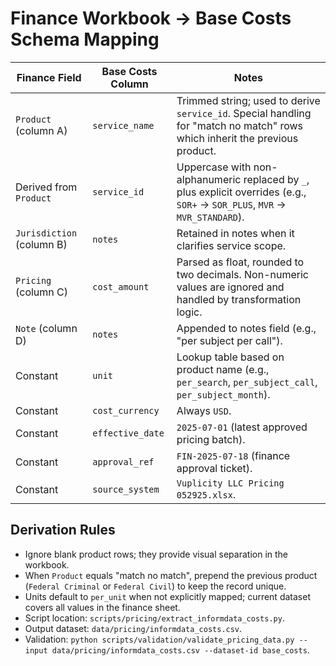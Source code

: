 # Finance Workbook → Base Costs Schema Mapping

| Finance Field | Base Costs Column | Notes |
| --- | --- | --- |
| `Product` (column A) | `service_name` | Trimmed string; used to derive `service_id`. Special handling for "match no match" rows which inherit the previous product. |
| Derived from `Product` | `service_id` | Uppercase with non-alphanumeric replaced by `_`, plus explicit overrides (e.g., `SOR+` → `SOR_PLUS`, `MVR` → `MVR_STANDARD`). |
| `Jurisdiction` (column B) | `notes` | Retained in notes when it clarifies service scope. |
| `Pricing` (column C) | `cost_amount` | Parsed as float, rounded to two decimals. Non-numeric values are ignored and handled by transformation logic. |
| `Note` (column D) | `notes` | Appended to notes field (e.g., "per subject per call"). |
| Constant | `unit` | Lookup table based on product name (e.g., `per_search`, `per_subject_call`, `per_subject_month`). |
| Constant | `cost_currency` | Always `USD`. |
| Constant | `effective_date` | `2025-07-01` (latest approved pricing batch). |
| Constant | `approval_ref` | `FIN-2025-07-18` (finance approval ticket). |
| Constant | `source_system` | `Vuplicity LLC Pricing 052925.xlsx`. |

## Derivation Rules
- Ignore blank product rows; they provide visual separation in the workbook.
- When `Product` equals "match no match", prepend the previous product (`Federal Criminal` or `Federal Civil`) to keep the record unique.
- Units default to `per_unit` when not explicitly mapped; current dataset covers all values in the finance sheet.
- Script location: `scripts/pricing/extract_informdata_costs.py`.
- Output dataset: `data/pricing/informdata_costs.csv`.
- Validation: `python scripts/validation/validate_pricing_data.py --input data/pricing/informdata_costs.csv --dataset-id base_costs`.
